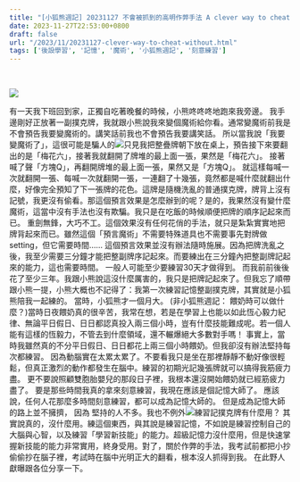 ```yaml
---
title: "[小狐熊週記] 20231127 不會被抓到的高明作弊手法 A clever way to cheat without getting caught"
date: 2023-11-27T22:53:00+0800
draft: false
url: "/2023/11/20231127-clever-way-to-cheat-without.html"
tags: ['後設學習', '記憶', '魔術', '小狐熊週記', '刻意練習']
---
```


 

![](https://blogger.googleusercontent.com/img/a/AVvXsEiOZvdk--U6HzttQ605pvQT5wSqYkXdicobg7f9o_G3kvwk6J6ti-shVNV0bozStvcjzt8VEeiUhnwcCs5pU3UVTK19axKcpORO4QhISM3STETAnSRI-HjEsjoZSs2WMgfC3IO2NeWq87LjrCh4uGUksTKfspkeBi9_4TcrB5V9dTa0w28bKCASCKEN3b0)


有一天我下班回到家，正獨自吃著晚餐的時候，小熊咚咚咚地跑來我旁邊。 我手邊剛好正放著一副撲克牌，我就跟小熊說我來變個魔術給你看。通常變魔術前我是不會預告我要變魔術的。講笑話前我也不會預告我要講笑話。 所以當我說「我要變魔術了」，這很可能是騙人的![](https://fonts.gstatic.com/s/e/notoemoji/15.0/1f606/72.png)只見我把整疊牌朝下放在桌上，預告接下來要翻出的是「梅花六」，接著我就翻開了牌堆的最上面一張，果然是「梅花六」。 接著喊了聲「方塊Q」，再翻開牌堆的最上面一張，果然又是「方塊Q」。 就這樣每喊一次就翻開一張、每喊一次就翻開一張，一連翻了十幾張，竟然都是喊什麼就翻出什麼，好像完全預知了下一張牌的花色。這牌是隨機洗亂的普通撲克牌，牌背上沒有記號，我更沒有偷看。那這個預言效果是怎麼辦到的呢？是的，我果然沒有變什麼魔術，這當中沒有手法也沒有欺騙。我只是在吃飯的時候順便把牌的順序記起來而已。
重劍無鋒，大巧不工。這個效果沒有任何花俏的手法，就只是紮紮實實地把牌背起來而已。雖然這個「預言魔術」不需要特殊道具也不需要事先對牌做 setting，但它需要時間……
這個預言效果並沒有辦法隨時施展。因為把牌洗亂之後，我至少需要三分鐘才能把整副牌序記起來。而要練出在三分鐘內把整副牌記起來的能力，這也需要時間。
一般人可能至少要練習30天才做得到。 而我前前後後花了至少三年。我跟小熊說這沒什麼厲害的，我只是把牌記起來了。但我忘了順帶跟小熊一提，小熊大概也不記得了：我第一次練習記憶整副撲克牌，其實就是小狐熊陪我一起練的。
當時，小狐熊才一個月大。 (非小狐熊週記： 餵奶時可以做什麼？)當時日夜餵奶真的很辛苦，我常在想，若是在學習上也能以如此恆心毅力紀律、無論平日假日、日日都認真投入兩三個小時，豈有什麼技能難成呢。若一個人能有這樣的恆毅力，不管去到什麼領域，還不輾爆絕大多數對手嗎！ 事實上，當時我雖然真的不分平日假日、日日都花上兩三個小時餵奶。但我卻沒有辦法堅持每次都練習。 因為動腦實在太累太累了。不要看我只是坐在那裡靜靜不動好像很輕鬆，但真正激烈的動作都發生在腦中。練習的初期光記幾張牌就可以搞得我筋疲力盡。 更不要說照顧雙胞胎嬰兒的那段日子裡，我根本還沒開始餵奶就已經筋疲力盡了。
要是那些時間我真的拿來刻意練習，我現在應該是個記憶大師了。 應該說，任何人花那麼多時間刻意練習，都可以成為記憶大師的。
但是成為記憶大師的路上並不擁擠，
因為 堅持的人不多。我也不例外![](https://fonts.gstatic.com/s/e/notoemoji/15.0/1f923/72.png)練習記撲克牌有什麼用？ 其實說真的，沒什麼用。練這個東西，與其說是練習記憶，不如說是練習控制自己的大腦與心智，以及練習「學習新技能」的能力。超級記憶力沒什麼用，但是快速掌握新技能的能力非常實用，終身受用。對了，關於作弊的手法，我考試前都把小抄偷偷抄在腦子裡，考試時在腦中光明正大的翻看，根本沒人抓得到我。
在此野人獻曝跟各位分享一下。
